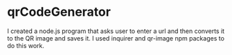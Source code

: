 # qrCodeGenerator
I created a node.js program that asks user to enter a url and then converts it to the QR image and saves it. I used inquirer and qr-image npm packages to do this work.
